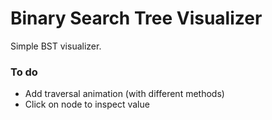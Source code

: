 # Binary Search Tree Visualizer
Simple BST visualizer.

### To do
- Add traversal animation (with different methods)
- Click on node to inspect value
